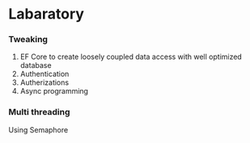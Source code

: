 # Labaratory


### Tweaking 

1. EF Core to create loosely coupled data access with well optimized database
2. Authentication
3. Autherizations
4. Async programming


### Multi threading

Using Semaphore
